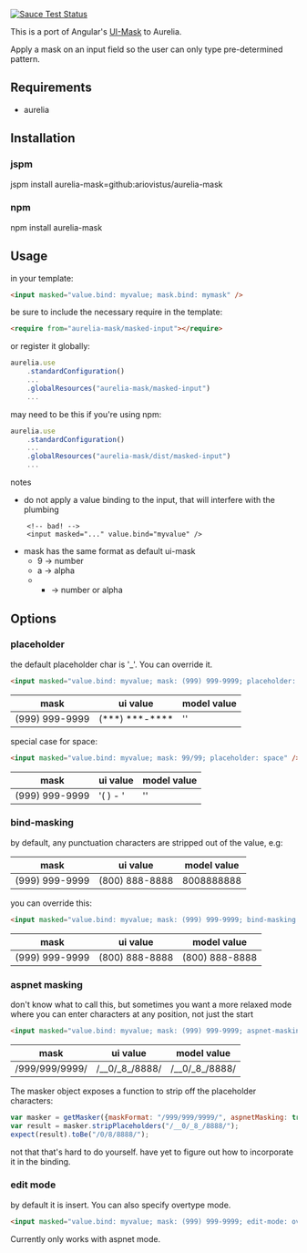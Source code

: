 [![Sauce Test Status](https://saucelabs.com/browser-matrix/aurelia-mask.svg)](https://saucelabs.com/u/aurelia-mask)

This is a port of Angular's [UI-Mask][ui-mask] to Aurelia.

Apply a mask on an input field so the user can only type pre-determined pattern.

## Requirements

- aurelia

## Installation

### jspm

jspm install aurelia-mask=github:ariovistus/aurelia-mask

### npm

npm install aurelia-mask

## Usage

in your template:

```html
<input masked="value.bind: myvalue; mask.bind: mymask" />
```

be sure to include the necessary require in the template:

```html
<require from="aurelia-mask/masked-input"></require>
```

or register it globally:

```js
aurelia.use
    .standardConfiguration()
    ...
    .globalResources("aurelia-mask/masked-input")
    ...
```

may need to be this if you're using npm:

```js
aurelia.use
    .standardConfiguration()
    ...
    .globalResources("aurelia-mask/dist/masked-input")
    ...
```


notes

- do not apply a value binding to the input, that will interfere with the plumbing
```
    <!-- bad! -->
    <input masked="..." value.bind="myvalue" />
```
- mask has the same format as default ui-mask
  - 9 → number
  - a → alpha
  - * → number or alpha


## Options

### placeholder

the default placeholder char is '\_'. You can override it.

```html
<input masked="value.bind: myvalue; mask: (999) 999-9999; placeholder: *" />

```

| mask            | ui value       | model value |
| ----            | --------       | ----------- |
| (999) 999-9999  | (\*\*\*) \*\*\*-\*\*\*\* | ''          |

special case for space:

```html
<input masked="value.bind: myvalue; mask: 99/99; placeholder: space" />

```

| mask            | ui value       | model value |
| ----            | --------       | ----------- |
| (999) 999-9999  | '(   )    -    ' | ''          |

### bind-masking

by default, any punctuation characters are stripped out of the value, e.g:


| mask            | ui value       | model value |
| ----            | --------       | ----------- |
| (999) 999-9999  | (800) 888-8888 | 8008888888  |

you can override this:

```html
<input masked="value.bind: myvalue; mask: (999) 999-9999; bind-masking: true" />

```

| mask            | ui value       | model value     |
| ----            | --------       | -----------     |
| (999) 999-9999  | (800) 888-8888 | (800) 888-8888  |

### aspnet masking

don't know what to call this, but sometimes you want a more relaxed mode where you can enter characters
at any position, not just the start

```html
<input masked="value.bind: myvalue; mask: (999) 999-9999; aspnet-masking: true;" />

```

| mask            | ui value       | model value     |
| ----            | --------       | -----------     |
| /999/999/9999/  | /\_\_0/\_8\_/8888/ | /\_\_0/\_8\_/8888/  |

The masker object exposes a function to strip off the placeholder characters:

```javascript
var masker = getMasker({maskFormat: "/999/999/9999/", aspnetMasking: true})
var result = masker.stripPlaceholders("/__0/_8_/8888/");
expect(result).toBe("/0/8/8888/");
```
not that that's hard to do yourself. have yet to figure out how to incorporate it in the binding.

### edit mode

by default it is insert. You can also specify overtype mode. 

```html
<input masked="value.bind: myvalue; mask: (999) 999-9999; edit-mode: overtype" />
```

Currently only works with aspnet mode.

[ui-mask]: https://github.com/angular-ui/ui-mask
